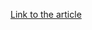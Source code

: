 [Link to the article](https://thehackernews.com/2025/09/webinar-shadow-ai-agents-multiply-fast.html)
